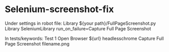 # Selenium-screenshot-fix

Under settings in robot file:
Library    ${your path}/FullPageScreenshot.py
Library    SeleniumLibrary    run_on_failure=Capture Full Page Screenshot

In tests/keywords:
Test 1
    Open Browser    ${url}    headlesschrome
    Capture Full Page Screenshot    filename.png
